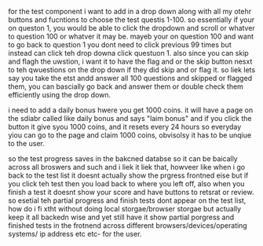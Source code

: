 

for the test component i want to add in a drop down along with all my otehr buttons and fucntions to choose the test questis 1-100. so essentially if your on queston 1, you would be able to click the dropdown and scroll or whatver to question 100 or whatver it may be. mayeb your on question 100 and want to go back to question 1 you dont need to click previous 99 times but instead can click teh drop downa click questuon 1. also since you can skip and flagh the uwstion, i want it to have the flag and or the skip button nesxt to teh qwuestions on the drop down if they did skip and or flag it. so liek lets say you take the etst andd answer all 100 questions and skipped or flagged them, you can bascially go back and answer them or double check them efficiently using the drop down.

i need to add a daily bonus hwere you get 1000 coins. it will have a page on the sdiabr called like daily bonus and says "laim bonus" and if you click the button it give syou 1000 coins, and it resets every 24 hours so everyday yiou can go to the page and claim 1000 coins, obvisolsy it has to be unqiue to the user.

so the test progress saves in the bakcned databse so it can be baically across all broswers and such and i liek it liek that, howveer like when i go back to the test list it doesnt actually show the prgress frontned eise but if you click teh test then you load back to where you left off, also when you finish a test it doesnt show your score and have buttons to retsrat or review. so esetial teh partial progress and finish tests dont appear on the test list, how do i fi xtht without doing local storgae/browser storgae but actually keep it all backedn wise and yet still have it show partial porgress and finished tests in the frotnend across different browsers/devices/operating systems/ ip address etc etc- for the user.
